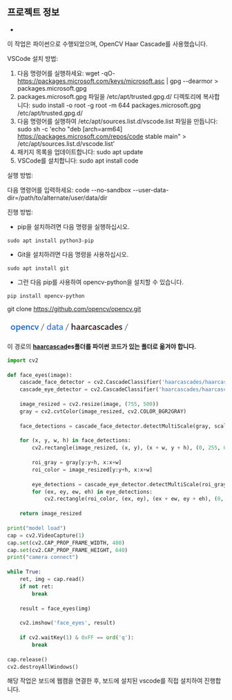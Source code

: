 ## 프로젝트 정보

- 

[](https://git.huconn.com/topst-project/webcam-face-recognition)

이 작업은 파이썬으로 수행되었으며, OpenCV Haar Cascade를 사용했습니다.

VSCode 설치 방법:

1. 다음 명령어를 실행하세요: wget -qO- https://packages.microsoft.com/keys/microsoft.asc | gpg --dearmor > packages.microsoft.gpg
2. packages.microsoft.gpg 파일을 /etc/apt/trusted.gpg.d/ 디렉토리에 복사합니다: sudo install -o root -g root -m 644 packages.microsoft.gpg /etc/apt/trusted.gpg.d/
3. 다음 명령어를 실행하여 /etc/apt/sources.list.d/vscode.list 파일을 만듭니다: sudo sh -c 'echo "deb [arch=arm64] https://packages.microsoft.com/repos/code stable main" > /etc/apt/sources.list.d/vscode.list'
4. 패키지 목록을 업데이트합니다: sudo apt update
5. VSCode를 설치합니다: sudo apt install code

실행 방법:

다음 명령어를 입력하세요:
code --no-sandbox --user-data-dir=/path/to/alternate/user/data/dir

진행 방법:

- pip을 설치하려면 다음 명령을 실행하십시오.

```
sudo apt install python3-pip

```

- Git을 설치하려면 다음 명령을 사용하십시오.

```
sudo apt install git

```

- 그런 다음 pip를 사용하여 opencv-python을 설치할 수 있습니다.

```
pip install opencv-python

```

git clone https://github.com/opencv/opencv.git

![Alt text](image.png)

이 경로의 **[haarcascad](https://github.com/opencv/opencv/blob/master/data/haarcascades/haarcascade_eye.xml)es폴더를 파이썬 코드가 있는 폴더로 옮겨야 합니다.**

```python
import cv2

def face_eyes(image):
    cascade_face_detector = cv2.CascadeClassifier('haarcascades/haarcascade_frontalface_default.xml')
    cascade_eye_detector = cv2.CascadeClassifier('haarcascades/haarcascade_eye.xml')

    image_resized = cv2.resize(image, (755, 500))
    gray = cv2.cvtColor(image_resized, cv2.COLOR_BGR2GRAY)

    face_detections = cascade_face_detector.detectMultiScale(gray, scaleFactor=1.1, minNeighbors=4)

    for (x, y, w, h) in face_detections:
        cv2.rectangle(image_resized, (x, y), (x + w, y + h), (0, 255, 0), 2)

        roi_gray = gray[y:y+h, x:x+w]
        roi_color = image_resized[y:y+h, x:x+w]

        eye_detections = cascade_eye_detector.detectMultiScale(roi_gray, scaleFactor=1.05, minNeighbors=6, minSize=(10, 10), maxSize=(30, 30))
        for (ex, ey, ew, eh) in eye_detections:
            cv2.rectangle(roi_color, (ex, ey), (ex + ew, ey + eh), (0, 255, 255), 2)

    return image_resized

print("model load")
cap = cv2.VideoCapture(1)
cap.set(cv2.CAP_PROP_FRAME_WIDTH, 480)
cap.set(cv2.CAP_PROP_FRAME_HEIGHT, 640)
print("camera connect")

while True:
    ret, img = cap.read()
    if not ret:
        break

    result = face_eyes(img)

    cv2.imshow('face_eyes', result)

    if cv2.waitKey(1) & 0xFF == ord('q'):
        break

cap.release()
cv2.destroyAllWindows()
```

해당 작업은 보드에 웹캠을 연결한 후, 보드에 설치된 vscode를 직접 설치하여 진행합니다.